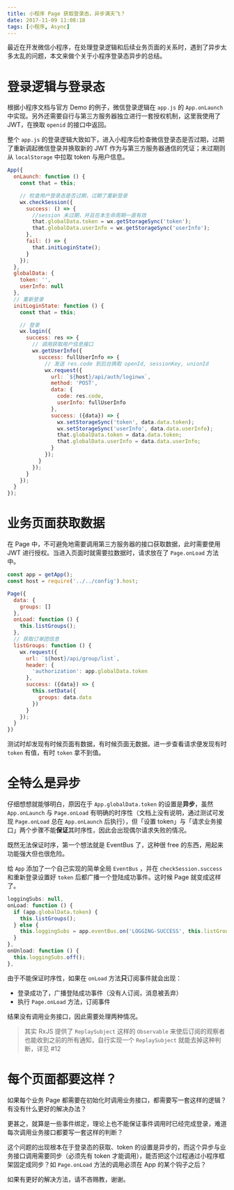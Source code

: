 ```yaml
---
title: 小程序 Page 获取登录态，异步满天飞？
date: 2017-11-09 11:08:18
tags: [小程序, Async]
---
```


最近在开发微信小程序，在处理登录逻辑和后续业务页面的关系时，遇到了异步太多太乱的问题，本文来做个关于小程序登录态异步的总结。

<!-- more -->

# 登录逻辑与登录态

根据小程序文档与官方 Demo 的例子，微信登录逻辑在 `app.js` 的 `App.onLaunch` 中实现。另外还需要自行与第三方服务器独立进行一套授权机制，这里我使用了 JWT，在换取 `openid` 的接口中返回。

整个 `app.js` 的登录逻辑大致如下，进入小程序后检查微信登录态是否过期，过期了重新调起微信登录并换取新的 JWT 作为与第三方服务器通信的凭证；未过期则从 `localStorage` 中拉取 token 与用户信息。

```javascript
App({
  onLaunch: function () {
    const that = this;

    // 检查用户登录态是否过期，过期了重新登录
    wx.checkSession({
      success: () => {
        //session 未过期，并且在本生命周期一直有效
        that.globalData.token = wx.getStorageSync('token');
        that.globalData.userInfo = wx.getStorageSync('userInfo');
      },
      fail: () => {
        that.initLoginState();
      }
    });
  },
  globalData: {
    token: '',
    userInfo: null
  },
  // 重新登录
  initLoginState: function () {
    const that = this;

    // 登录
    wx.login({
      success: res => {
        // 调用获取用户信息接口
        wx.getUserInfo({
          success: fullUserInfo => {
            // 发送 res.code 到后台换取 openId, sessionKey, unionId
            wx.request({
              url: `${host}/api/auth/loginwx`,
              method: 'POST',
              data: {
                code: res.code,
                userInfo: fullUserInfo
              },
              success: ({data}) => {
                wx.setStorageSync('token', data.data.token);
                wx.setStorageSync('userInfo', data.data.userInfo);
                that.globalData.token = data.data.token;
                that.globalData.userInfo = data.data.userInfo;
              }
            });
          }
        });
      }
    });
  }
});
```

# 业务页面获取数据

在 Page 中，不可避免地需要调用第三方服务器的接口获取数据，此时需要使用 JWT 进行授权。当进入页面时就需要拉数据时，请求放在了 `Page.onLoad` 方法中。

```javascript
const app = getApp();
const host = require('../../config').host;

Page({
  data: {
    groups: []
  },
  onLoad: function () {
    this.listGroups();
  },
  // 获取订单团信息
  listGroups: function () {
    wx.request({
      url: `${host}/api/group/list`,
      header: {
        'authorization': app.globalData.token
      },
      success: ({data}) => {
        this.setData({
          groups: data.data
        })
      }
    });
  }
})
```

测试时却发现有时候页面有数据，有时候页面无数据。进一步查看请求便发现有时 `token` 有值，有时 `token` 拿不到值。

# 全特么是异步

仔细想想就能够明白，原因在于 `App.globalData.token` 的设置是**异步**，虽然 `App.onLaunch` 与 `Page.onLoad` 有明确的时序性（文档上没有说明，通过测试可发现 `Page.onLoad` 总在 `App.onLaunch` 后执行），但「设置 token」与「请求业务接口」两个步骤不能**保证**其时序性，因此会出现偶尔请求失败的情况。

既然无法保证时序，第一个想法就是 EventBus 了，这种很 free 的东西，用起来功能强大但也很危险。

给 `App` 添加了一个自己实现的简单全局 `EventBus` ，并在 `checkSession.success` 和重新登录设置好 `token` 后都广播一个登陆成功事件。这时候 Page 就变成这样了。

```javascript
loggingSubs: null,
onLoad: function () {
  if (app.globalData.token) {
    this.listGroups();
  } else {
    this.loggingSubs = app.eventBus.on('LOGGING-SUCCESS', this.listGroups.bind(this));
  }
},
onUnload: function () {
  this.loggingSubs.off();
},
```

由于不能保证时序性，如果在 `onLoad` 方法**只**订阅事件就会出现：

- 登录成功了，广播登陆成功事件（没有人订阅，消息被丢弃）
- 执行 `Page.onLoad` 方法，订阅事件

结果没有调用业务接口，因此需要处理两种情况。

> 其实 RxJS 提供了 `ReplaySubject` 这样的 `Observable` 来使后订阅的观察者也能收到之前的所有通知，自行实现一个 `ReplaySubject` 就能去掉这种判断，详见 #12 

# 每个页面都要这样？

如果每个业务 Page 都需要在初始化时调用业务接口，都需要写一套这样的逻辑？有没有什么更好的解决办法？

更甚之，就算是一些事件绑定，理论上也不能保证事件调用时已经完成登录，难道每次调用业务接口都要写一套这样的判断？

这个问题的出现根本在于登录态的获取、token 的设置是异步的，而这个异步与业务接口调用需要同步（必须先有 token 才能调用），能否把这个过程通过小程序框架固定成同步？如 `Page.onLoad` 方法的调用必须在 App 的某个钩子之后？

如果有更好的解决方法，请不吝赐教，谢谢。
